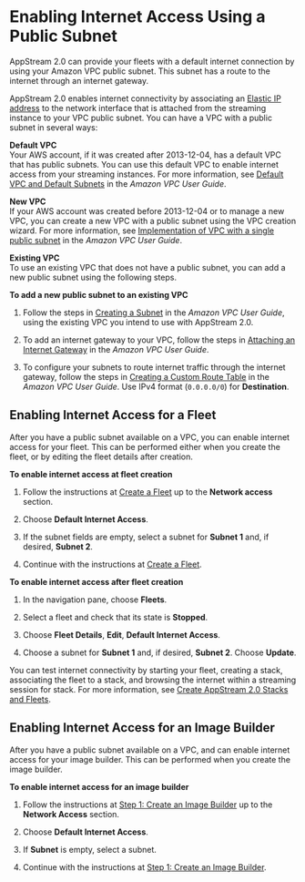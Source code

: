 # Enabling Internet Access Using a Public Subnet<a name="managing-network-internet-default"></a>

AppStream 2\.0 can provide your fleets with a default internet connection by using your Amazon VPC public subnet\. This subnet has a route to the internet through an internet gateway\. 

AppStream 2\.0 enables internet connectivity by associating an [Elastic IP address](http://docs.aws.amazon.com/AWSEC2/latest/WindowsGuide/elastic-ip-addresses-eip.html) to the network interface that is attached from the streaming instance to your VPC public subnet\. You can have a VPC with a public subnet in several ways:

**Default VPC**  
Your AWS account, if it was created after 2013\-12\-04, has a default VPC that has public subnets\. You can use this default VPC to enable internet access from your streaming instances\. For more information, see [Default VPC and Default Subnets](http://docs.aws.amazon.com/AmazonVPC/latest/UserGuide/default-vpc.html) in the *Amazon VPC User Guide*\.

**New VPC**  
If your AWS account was created before 2013\-12\-04 or to manage a new VPC, you can create a new VPC with a public subnet using the VPC creation wizard\. For more information, see [Implementation of VPC with a single public subnet](http://docs.aws.amazon.com/AmazonVPC/latest/UserGuide/VPC_Scenario1.html#VPC_Scenario1_Implementation) in the *Amazon VPC User Guide*\. 

**Existing VPC**  
To use an existing VPC that does not have a public subnet, you can add a new public subnet using the following steps\.  

**To add a new public subnet to an existing VPC**

1. Follow the steps in [Creating a Subnet](http://docs.aws.amazon.com/AmazonVPC/latest/UserGuide/VPC_Internet_Gateway.html#Add_IGW_Create_Subnet) in the *Amazon VPC User Guide*, using the existing VPC you intend to use with AppStream 2\.0\.

1. To add an internet gateway to your VPC, follow the steps in [Attaching an Internet Gateway](http://docs.aws.amazon.com/AmazonVPC/latest/UserGuide/VPC_Internet_Gateway.html#Add_IGW_Attach_Gateway) in the *Amazon VPC User Guide*\.

1. To configure your subnets to route internet traffic through the internet gateway, follow the steps in [Creating a Custom Route Table](http://docs.aws.amazon.com/AmazonVPC/latest/UserGuide/VPC_Internet_Gateway.html#Add_IGW_Routing) in the *Amazon VPC User Guide*\. Use IPv4 format \(`0.0.0.0/0`\) for **Destination**\.

## Enabling Internet Access for a Fleet<a name="managing-network-internet-dia-fleet"></a>

After you have a public subnet available on a VPC, you can enable internet access for your fleet\. This can be performed either when you create the fleet, or by editing the fleet details after creation\.

**To enable internet access at fleet creation**

1. Follow the instructions at [Create a Fleet](set-up-stacks-fleets.md#set-up-stacks-fleets-create) up to the **Network access** section\.

1. Choose **Default Internet Access**\.

1. If the subnet fields are empty, select a subnet for **Subnet 1** and, if desired, **Subnet 2**\.

1. Continue with the instructions at [Create a Fleet](set-up-stacks-fleets.md#set-up-stacks-fleets-create)\.

**To enable internet access after fleet creation**

1. In the navigation pane, choose **Fleets**\.

1. Select a fleet and check that its state is **Stopped**\.

1. Choose **Fleet Details**, **Edit**, **Default Internet Access**\.

1. Choose a subnet for **Subnet 1** and, if desired, **Subnet 2**\. Choose **Update**\.

You can test internet connectivity by starting your fleet, creating a stack, associating the fleet to a stack, and browsing the internet within a streaming session for stack\. For more information, see [Create AppStream 2\.0 Stacks and Fleets](set-up-stacks-fleets.md)\.

## Enabling Internet Access for an Image Builder<a name="managing-network-internet-dia-image-builder"></a>

After you have a public subnet available on a VPC, and can enable internet access for your image builder\. This can be performed when you create the image builder\.

**To enable internet access for an image builder**

1. Follow the instructions at [Step 1: Create an Image Builder](tutorial-image-builder.md#tutorial-image-builder-create) up to the **Network Access** section\.

1. Choose **Default Internet Access**\.

1. If **Subnet** is empty, select a subnet\.

1. Continue with the instructions at [Step 1: Create an Image Builder](tutorial-image-builder.md#tutorial-image-builder-create)\.